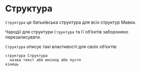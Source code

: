 # Структура

`Структура` <keyword>це</keyword> батьківська структура для всіх структур <subject>Мавки</subject>.

Чародії для структури `Структура` та її обʼєктів заборонено перезаписувати.

`Структура` описує такі властивості для своїх обʼєктів:

```мавка
структура Структура
  назва текст або юнікод або пусто
кінець
```